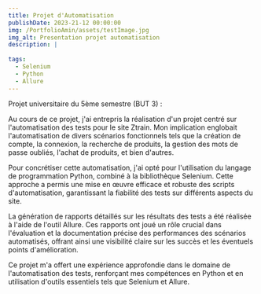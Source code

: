 ```yaml
---
title: Projet d'Automatisation
publishDate: 2023-21-12 00:00:00
img: /PortfolioAmin/assets/testImage.jpg
img_alt: Presentation projet automatisation
description: |
  
tags:
  - Selenium
  - Python
  - Allure
---
```



Projet universitaire du 5ème semestre (BUT 3) :

Au cours de ce projet, j'ai entrepris la réalisation d'un projet centré sur l'automatisation des tests pour le site Ztrain. Mon implication englobait l'automatisation de divers scénarios fonctionnels tels que la création de compte, la connexion, la recherche de produits, la gestion des mots de passe oubliés, l'achat de produits, et bien d'autres.

Pour concrétiser cette automatisation, j'ai opté pour l'utilisation du langage de programmation Python, combiné à la bibliothèque Selenium. Cette approche a permis une mise en œuvre efficace et robuste des scripts d'automatisation, garantissant la fiabilité des tests sur différents aspects du site.

La génération de rapports détaillés sur les résultats des tests a été réalisée à l'aide de l'outil Allure. Ces rapports ont joué un rôle crucial dans l'évaluation et la documentation précise des performances des scénarios automatisés, offrant ainsi une visibilité claire sur les succès et les éventuels points d'amélioration.

Ce projet m'a offert une expérience approfondie dans le domaine de l'automatisation des tests, renforçant mes compétences en Python et en utilisation d'outils essentiels tels que Selenium et Allure.
